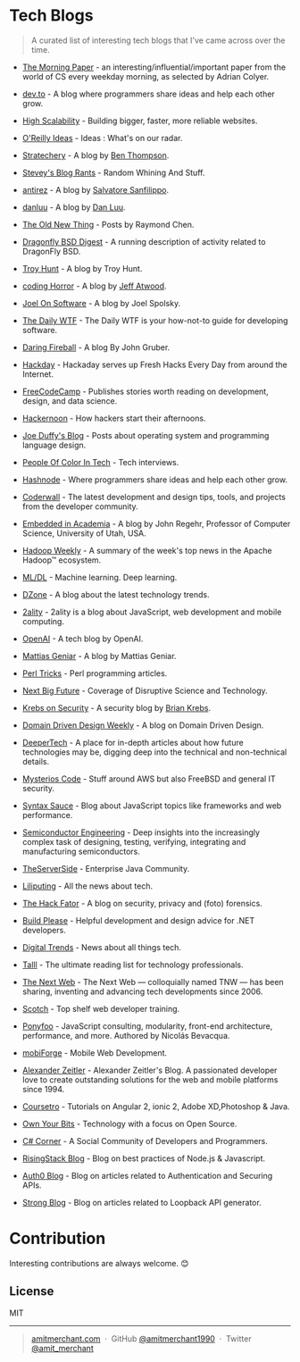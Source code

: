 # Tech Blogs

> A curated list of interesting tech blogs that I've came across over the time.

- [The Morning Paper](https://blog.acolyer.org/) - an interesting/influential/important paper from the world of CS every weekday morning, as selected by Adrian Colyer.

- [dev.to](https://dev.to/) - A blog where programmers share ideas and help each other grow.

- [High Scalability](http://highscalability.com/) - Building bigger, faster, more reliable websites.

- [O'Reilly Ideas](https://www.oreilly.com/ideas) - Ideas : What's on our radar.

- [Stratechery](https://stratechery.com/) - A blog by [Ben Thompson](https://twitter.com/benthompson).

- [Stevey's Blog Rants](https://steve-yegge.blogspot.in/) - Random Whining And Stuff.

- [antirez](http://antirez.com/latest/0) - A blog by [Salvatore Sanfilippo](https://twitter.com/antirez).

- [danluu](https://danluu.com/) - A blog by [Dan Luu](https://twitter.com/danluu).

- [The Old New Thing](https://blogs.msdn.microsoft.com/oldnewthing/) - Posts by Raymond Chen.

- [Dragonfly BSD Digest](http://www.dragonflydigest.com/) - A running description of activity related to DragonFly BSD.

- [Troy Hunt](https://www.troyhunt.com/) - A blog by Troy Hunt.

- [coding Horror](https://blog.codinghorror.com/) - A blog by [Jeff Atwood](https://twitter.com/codinghorror).

- [Joel On Software](https://www.joelonsoftware.com/) - A blog by Joel Spolsky.

- [The Daily WTF](http://thedailywtf.com/) - The Daily WTF is your how-not-to guide for developing software.

- [Daring Fireball](http://daringfireball.net/) - A blog By John Gruber.

- [Hackday](http://hackaday.com/) - Hackaday serves up Fresh Hacks Every Day from around the Internet.

- [FreeCodeCamp](https://medium.freecodecamp.com/) - Publishes stories worth reading on development, design, and data science.

- [Hackernoon](https://hackernoon.com/) - How hackers start their afternoons.

- [Joe Duffy's Blog](http://joeduffyblog.com/) - Posts about operating system and programming language design.

- [People Of Color In Tech](http://peopleofcolorintech.com/) - Tech interviews.

- [Hashnode](https://hashnode.com/) - Where programmers share ideas and help each other grow.

- [Coderwall](https://coderwall.com/) - The latest development and design tips, tools, and projects from the developer community.

- [Embedded in Academia](http://blog.regehr.org/) - A blog by John Regehr, Professor of Computer Science, University of Utah, USA.

- [Hadoop Weekly](https://hadoopweekly.com/) - A summary of the week's top news in the Apache Hadoop™ ecosystem.

- [ML/DL](https://thomaswdinsmore.com/) - Machine learning. Deep learning.

- [DZone](https://dzone.com/) - A blog about the latest technology trends.

- [2ality](http://2ality.com/) - 2ality is a blog about JavaScript, web development and mobile computing.

- [OpenAI](https://openai.com/blog/) - A tech blog by OpenAI.

- [Mattias Geniar](https://ma.ttias.be/blog/) - A blog by Mattias Geniar.

- [Perl Tricks](http://perltricks.com/) - Perl programming articles.

- [Next Big Future](http://www.nextbigfuture.com/) - Coverage of Disruptive Science and Technology.

- [Krebs on Security](https://krebsonsecurity.com/) - A security blog by [Brian Krebs](https://twitter.com/briankrebs).

- [Domain Driven Design Weekly](http://dddweekly.com/) - A blog on Domain Driven Design.

- [DeeperTech](https://www.reddit.com/r/DeeperTech/) - A place for in-depth articles about how future technologies may be, digging deep into the technical and non-technical details.

- [Mysterios Code](https://mysteriouscode.io/blog/) - Stuff around AWS but also FreeBSD and general IT security.

- [Syntax Sauce](http://www.syntaxsuccess.com/) - Blog about JavaScript topics like frameworks and web performance.

- [Semiconductor Engineering](http://semiengineering.com/) - Deep insights into the increasingly complex task of designing, testing, verifying, integrating and manufacturing semiconductors.

- [TheServerSide](http://www.theserverside.com/) - Enterprise Java Community.

- [Liliputing](https://liliputing.com/) - All the news about tech.

- [The Hack Fator](https://hackerfactor.com/blog/) - A blog on security, privacy and (foto) forensics.

- [Build Please](https://buildplease.com/) - Helpful development and design advice for .NET developers.

- [Digital Trends](http://www.digitaltrends.com/) - News about all things tech.

- [Talll](http://talll.com/) - The ultimate reading list for technology professionals.

- [The Next Web](https://thenextweb.com) - The Next Web — colloquially named TNW — has been sharing, inventing and advancing tech developments since 2006. 

- [Scotch](https://scotch.io/) - Top shelf web developer training.

- [Ponyfoo](https://ponyfoo.com/) - JavaScript consulting, modularity, front-end architecture, performance, and more. Authored by Nicolás Bevacqua.

- [mobiForge](https://mobiforge.com/) - Mobile Web Development.

- [Alexander Zeitler](https://alexanderzeitler.com/) - Alexander Zeitler's Blog. A passionated developer love to create outstanding solutions for the web and mobile platforms since 1994.

- [Coursetro](https://coursetro.com/) - Tutorials on Angular 2, ionic 2, Adobe XD,Photoshop & Java.

- [Own Your Bits](https://ownyourbits.com/) - Technology with a focus on Open Source.

- [C# Corner](http://www.c-sharpcorner.com/) - A Social Community of Developers and Programmers.

- [RisingStack Blog](https://blog.risingstack.com) -  Blog on best practices of Node.js & Javascript.

- [Auth0 Blog](https://auth0.com/blog/) -  Blog on articles related to Authentication and Securing APIs.

- [Strong Blog](https://strongloop.com/strongblog/) -  Blog on articles related to Loopback API generator.

# Contribution

Interesting contributions are always welcome. :blush:

## License

MIT

---

> [amitmerchant.com](https://www.amitmerchant.com) &nbsp;&middot;&nbsp;
> GitHub [@amitmerchant1990](https://github.com/amitmerchant1990) &nbsp;&middot;&nbsp;
> Twitter [@amit_merchant](https://twitter.com/amit_merchant)
